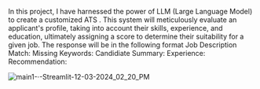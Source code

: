 In this project, I have harnessed the power of LLM (Large Language Model) to create a customized ATS . This system will meticulously evaluate an applicant's profile, taking into account their skills, experience, and education, ultimately assigning a score to determine their suitability for a given job.
The response will be in the following format
Job Description Match:
Missing Keywords:
Candidiate Summary:
Experience:
Recommendation:

![main1-·-Streamlit-12-03-2024_02_20_PM](https://github.com/user-attachments/assets/25ce28a3-b540-4c3e-90eb-0c28e98580b5)

